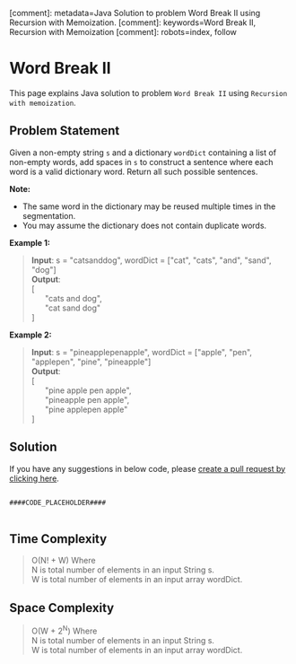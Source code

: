 [comment]: metadata=Java Solution to problem Word Break II using Recursion with Memoization.
[comment]: keywords=Word Break II, Recursion with Memoization
[comment]: robots=index, follow


<h1>Word Break II</h1>
<p>
This page explains Java solution to problem <code class="inline">Word Break II</code> using <code class="inline">Recursion with memoization</code>.
</p>


<h2 class="heading">Problem Statement</h2>
<p>
Given a non-empty string <code class="inline">s</code> and a dictionary <code class="inline">wordDict</code> containing a list of non-empty words, add spaces in <code class="inline">s</code> to construct a sentence where each word is a valid dictionary word. Return all such possible sentences.
</p>
<p>
<b>Note:</b>
</p>
<ul>
<li>The same word in the dictionary may be reused multiple times in the segmentation.</li>
<li>You may assume the dictionary does not contain duplicate words.</li>
</ul>

<b>Example 1:</b>
<blockquote>
<p>
<b>Input</b>: s = "catsanddog", wordDict = ["cat", "cats", "and", "sand", "dog"]<br/>
<b>Output</b>: <br/>
[<br/>
&nbsp;&nbsp;&nbsp;&nbsp;&nbsp;&nbsp;"cats and dog",<br/>
&nbsp;&nbsp;&nbsp;&nbsp;&nbsp;&nbsp"cat sand dog"<br/>
]<br/>
</p>
</blockquote>

<b>Example 2:</b>
<blockquote>
<p>
<b>Input</b>: s = "pineapplepenapple", wordDict = ["apple", "pen", "applepen", "pine", "pineapple"]<br/>
<b>Output</b>: <br/>
[<br/>
&nbsp;&nbsp;&nbsp;&nbsp;&nbsp;&nbsp;"pine apple pen apple",<br/>
&nbsp;&nbsp;&nbsp;&nbsp;&nbsp;&nbsp"pineapple pen apple",<br/>
&nbsp;&nbsp;&nbsp;&nbsp;&nbsp;&nbsp"pine applepen apple"<br/>
]<br/>
</p>
</blockquote>


<h2 class="heading">Solution</h2>
If you have any suggestions in below code, please <a href="####LINK_PLACEHOLDER####" target="_blank" rel="noopener noreferrer" class="absolute">create a pull request by clicking here</a>.
<pre>
<code class="language-java">
####CODE_PLACEHOLDER####
</code>
</pre>


<h2 class="heading">Time Complexity</h2>
<blockquote>
<p>
O(N! + W) Where <br />
N is total number of elements in an input String s.<br />
W is total number of elements in an input array wordDict.<br />
</p>
</blockquote>


<h2 class="heading">Space Complexity</h2>
<blockquote>
<p>
O(W + 2<sup>N</sup>) Where <br />
N is total number of elements in an input String s.<br />
W is total number of elements in an input array wordDict.<br />
</p>
</blockquote>